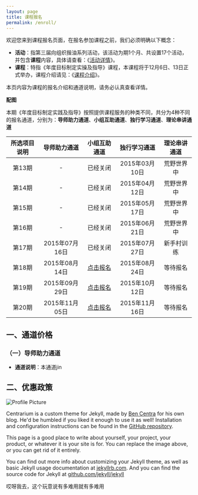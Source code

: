 ```yaml
---
layout: page
title: 课程报名
permalink: /enroll/
---
```


欢迎您来到课程报名页面，在报名参加课程之前，我们必须明确以下概念：

- **活动**：指第三届向组织揩油系列活动，该活动为期1个月、共设置17个活动，并包含**课程**内容，具体请查看：《[活动详情](http://nianmubiao.com/activity/)》。
- **课程**：特指《年度目标制定实操及指导》课程，本课程将于12月6日、13日正式举办，课程介绍请见：《[课程介绍](http://nianmubiao.com/lesson/)》。

本页内容为课程的报名介绍和通道说明，请务必认真查看详情。

**配图**

本期《年度目标制定实践及指导》按照提供课程服务的种类不同，共分为4种不同的报名通道，分别为：**导师助力通道**、**小组互助通道**、**独行学习通道**、**理论串讲通道**

| 所选项目说明    |       导师助力通道      |      小组互助通道      |        独行学习通道       |  理论串讲通道    |
|:-------------:|:----------------------:|:---------------------:| :---------------------:| :-------------:|
| 第13期|-| 已经关闭         |2015年03月10日|荒野世界中|
| 第14期|-| 已经关闭         |2015年04月12日|荒野世界中|
| 第15期|-| 已经关闭         |2015年05月17日|荒野世界中|
| 第16期|-| 已经关闭         |2015年06月21日|荒野世界中|
| 第17期|2015年07月16日| 已经关闭|2015年07月27日|新手村训练|
| 第18期|2015年08月14日|[点击报名](http://www.mikecrm.com/f.php?t=oOVg1K)|2015年08月24日|等待报名|
| 第19期|2015年09月29日|[点击报名](http://www.mikecrm.com/f.php?t=0UjrBx)|2015年10月12日|等待报名|
| 第20期|2015年11月05日|[点击报名](http://www.mikecrm.com/f.php?t=zt8BzY)|2015年11月16日|等待报名|

## 一、通道价格

### （一）导师助力通道

- **通道说明**：本通道jin

## 二、优惠政策




<img src="{{ site.baseurl }}/assets/profile-placeholder.gif" title="Profile Picture" class="profile">

Centrarium is a custom theme for Jekyll, made by [Ben Centra][bencentra] for his own blog. He'd be humbled if you liked it enough to use it as well! Installation and configuration instructions can be found in the [GitHub repository](https://github.com/bencentra/centrarium).

This page is a good place to write about yourself, your project, your product, or whatever it is your site is for. You can replace the image above, or you can get rid of it entirely. 

You can find out more info about customizing your Jekyll theme, as well as basic Jekyll usage documentation at [jekyllrb.com](http://jekyllrb.com/). And you can find the source code for Jekyll at [github.com/jekyll/jekyll](https://github.com/jekyll/jekyll)

[centrarium]: https://github.com/bencentra/centrarium
[bencentra]: http://bencentra.com
[jekyll]: https://github.com/jekyll/jekyll


哎呀我去，这个玩意说有多难用就有多难用
